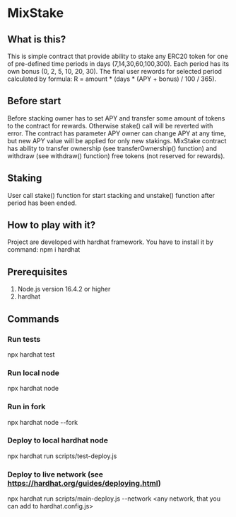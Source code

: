 # MixStake

## What is this?

This is simple contract that provide ability to stake any ERC20 token for one of pre-defined time periods in days (7,14,30,60,100,300). Each period has its own bonus (0, 2, 5, 10, 20, 30). The final user rewords for selected period calculated by formula: R = amount * (days * (APY + bonus) / 100 / 365).

## Before start
Before stacking owner has to set APY and transfer some amount of tokens to the contract for rewards. Otherwise stake() call will be reverted with error. The contract has parameter APY owner can change APY at any time, but new APY value will be applied for only new stakings. MixStake contract has ability to transfer ownership (see transferOwnership() function) and withdraw (see withdraw() function) free tokens (not reserved for rewards). 

## Staking
User call stake() function for start stacking and unstake() function after period has been ended. 

## How to play with it?
Project are developed with hardhat framework. You have to install it by command:
npm i hardhat

## Prerequisites
1. Node.js version 16.4.2 or higher
2. hardhat

## Commands

### Run tests
npx hardhat test

### Run local node
npx hardhat node

### Run in fork
npx hardhat node --fork <url>
  
### Deploy to local hardhat node
npx hardhat run scripts/test-deploy.js

### Deploy to live network (see https://hardhat.org/guides/deploying.html)
npx hardhat run scripts/main-deploy.js --network <any network, that you can add to hardhat.config.js> 
